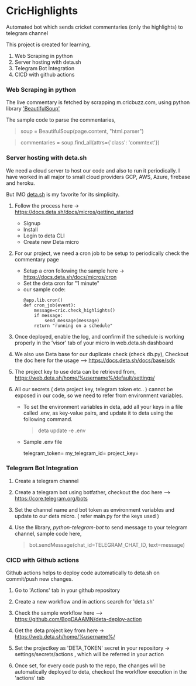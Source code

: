# CricHighlights
Automated bot which sends cricket commentaries (only the highlights) to telegram channel

This project is created for learning,

1. Web Scraping in python
2. Server hosting with deta.sh
3. Telegram Bot Integration
4. CICD with github actions


### Web Scraping in python

The live commentary is fetched by scrapping m.cricbuzz.com, using python library ['BeautifulSoup'](https://beautiful-soup-4.readthedocs.io/en/latest/ "'BeautifulSoup'")

The sample code to parse the commentaries,

> soup = BeautifulSoup(page.content, "html.parser")

> commentaries = soup.find_all(attrs={'class': 'commtext'})

### Server hosting with deta.sh

We need a cloud server to host our code and also to run it periodically. 
I have worked in all major to small cloud providers GCP, AWS, Azure, firebase and heroku.

But IMO [deta.sh](https://deta.sh "deta.sh") is my favorite for its simplicity. 

1.  Follow the process here -> https://docs.deta.sh/docs/micros/getting_started 
	- Signup 
	- Install 
	- Login to deta CLI
	- Create new Deta micro
2. For our project, we need a cron job to be setup to periodically check the commentary page
	- Setup a cron following the sample here -> https://docs.deta.sh/docs/micros/cron
	- Set the deta cron for "1 minute"
	- our sample code:
		```
		@app.lib.cron()
		def cron_job(event):
			message=cric.check_highlights()
			if message:
				send_message(message)
			return "running on a schedule"
		```
3. Once deployed, enable the log, and confirm if the schedule is working properly in the 'visor' tab of your micro in web.deta.sh dashboard


4. We also use Deta base for our duplicate check (check db.py),  Checkout the doc here for the usage --> https://docs.deta.sh/docs/base/sdk


5. The project key to use deta can be retrieved from,
     https://web.deta.sh/home/%username%/default/settings/


6. All our secrets ( deta project key, telegram token etc.. ) cannot be exposed in our code, so we need to refer from environment variables.
   - To set the environment variables in deta, add all your keys in a file called .env,  as key-value pairs, and update it to deta using the following command.

       > deta update -e .env

   - Sample .env file


	   telegram_token=<your telegram token>
	   my_telegram_id=<your telegram id>
	   project_key=<your deta project key>
	



### Telegram Bot Integration

1. Create a telegram channel

2. Create a telegram bot using botfather, checkout the doc here --> https://core.telegram.org/bots 

3. Set the channel name and bot token as environment variables and update to our deta micro. ( refer main.py for the keys used )

4. Use the library, *python-telegram-bot* to send message to your telegram channel, 
   sample code here,
   
	> bot.sendMessage(chat_id=TELEGRAM_CHAT_ID, text=message) 




### CICD with Github actions

Github actions helps to deploy code automatically to deta.sh on commit/push new changes.

1. Go to 'Actions' tab in your github repository

2. Create a new workflow and in actions search for 'deta.sh' 

3. Check the sample workflow here --> https://github.com/BogDAAAMN/deta-deploy-action

4. Get the deta project key from here -> https://web.deta.sh/home/%username%/

5. Set the projectkey as 'DETA_TOKEN' secret in your repository -> settings/secrets/actions , which will be referred in your action

6. Once set, for every code push to the repo, the changes will be automatically deployed to deta, checkout the workflow execution in the 'actions' tab 
